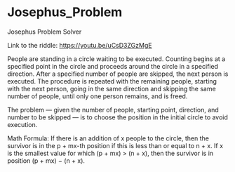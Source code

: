 # Josephus_Problem
Josephus Problem Solver


Link to the riddle: https://youtu.be/uCsD3ZGzMgE

People are standing in a circle waiting to be executed. Counting begins at a specified point in the circle and proceeds around the circle in a specified direction. After a specified number of people are skipped, the next person is executed. The procedure is repeated with the remaining people, starting with the next person, going in the same direction and skipping the same number of people, until only one person remains, and is freed.

The problem — given the number of people, starting point, direction, and number to be skipped — is to choose the position in the initial circle to avoid execution.

Math Formula:
If there is an addition of x people to the circle, then the survivor is in the p + mx-th position if this is less than or equal to n + x. If x is the smallest value for which (p + mx) > (n + x), then the survivor is in position (p + mx) − (n + x).

